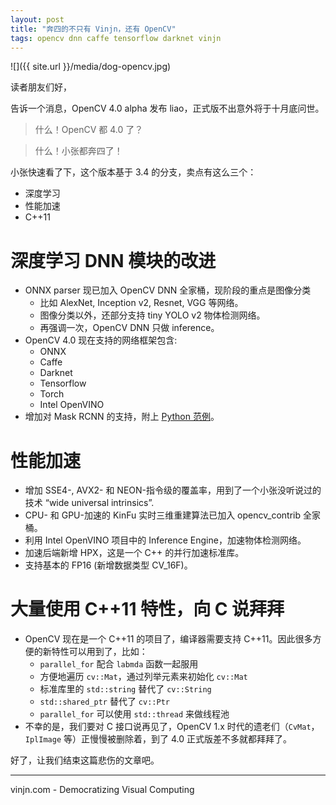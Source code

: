 ```yaml
---
layout: post
title: "奔四的不只有 Vinjn，还有 OpenCV"
tags: opencv dnn caffe tensorflow darknet vinjn
---
```


![]({{ site.url }}/media/dog-opencv.jpg)

读者朋友们好，

告诉一个消息，OpenCV 4.0 alpha 发布 liao，正式版不出意外将于十月底问世。

> 什么！OpenCV 都 4.0 了？

> 什么！小张都奔四了！

小张快速看了下，这个版本基于 3.4 的分支，卖点有这么三个：
- 深度学习
- 性能加速
- C++11




深度学习 DNN 模块的改进
===
- ONNX parser 现已加入 OpenCV DNN 全家桶，现阶段的重点是图像分类
    - 比如 AlexNet, Inception v2, Resnet, VGG 等网络。
    - 图像分类以外，还部分支持 tiny YOLO v2 物体检测网络。
    - 再强调一次，OpenCV DNN 只做 inference。
- OpenCV 4.0 现在支持的网络框架包含:
    - ONNX
    - Caffe
    - Darknet
    - Tensorflow
    - Torch
    - Intel OpenVINO
- 增加对 Mask RCNN 的支持，附上 [Python 范例](https://github.com/opencv/opencv/blob/master/samples/dnn/mask_rcnn.py)。

性能加速
===

- 增加 SSE4-, AVX2- 和 NEON-指令级的覆盖率，用到了一个小张没听说过的技术 “wide universal intrinsics”.
- CPU- 和 GPU-加速的 KinFu 实时三维重建算法已加入 opencv_contrib 全家桶。
- 利用 Intel OpenVINO 项目中的 Inference Engine，加速物体检测网络。
- 加速后端新增 HPX，这是一个 C++ 的并行加速标准库。
- 支持基本的 FP16 (新增数据类型 CV_16F)。

大量使用 C++11 特性，向 C 说拜拜
===

- OpenCV 现在是一个 C++11 的项目了，编译器需要支持 C++11。因此很多方便的新特性可以用到了，比如：
    - `parallel_for` 配合 `labmda` 函数一起服用
    - 方便地遍历 `cv::Mat`，通过列举元素来初始化 `cv::Mat`
    - 标准库里的 `std::string` 替代了 `cv::String`
    - `std::shared_ptr` 替代了 `cv::Ptr`
    - `parallel_for` 可以使用 `std::thread` 来做线程池
- 不幸的是，我们要对 C 接口说再见了，OpenCV 1.x 时代的遗老们（`CvMat`，`IplImage` 等）正慢慢被删除着，到了 4.0 正式版差不多就都拜拜了。

好了，让我们结束这篇悲伤的文章吧。

----
vinjn.com - Democratizing Visual Computing
